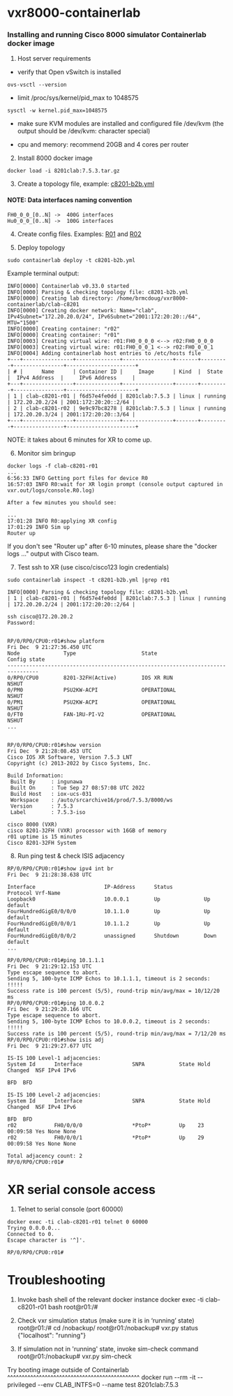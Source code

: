 # vxr8000-containerlab

### Installing and running Cisco 8000 simulator Containerlab docker image

1. Host server requirements

- verify that Open vSwitch is installed
```
ovs-vsctl --version
```
- limit /proc/sys/kernel/pid_max to 1048575
```
sysctl -w kernel.pid_max=1048575
```
- make sure KVM modules are installed and configured
  file /dev/kvm (the output should be /dev/kvm: character special)

- cpu and memory: recommend 20GB and 4 cores per router

2. Install 8000 docker image
```
docker load -i 8201clab:7.5.3.tar.gz
```
3. Create a topology file, example: [c8201-b2b.yml](c8201-b2b.yml)


#### NOTE: Data interfaces naming convention 
```
FH0_0_0_[0..N] ->  400G interfaces
Hu0_0_0_[0..N] ->  100G interfaces
```
4. Create config files. Examples: [R01](r01.cfg) and [R02](r02.cfg)

5. Deploy topology
```
sudo containerlab deploy -t c8201-b2b.yml
```
Example terminal output:
```
INFO[0000] Containerlab v0.33.0 started                 
INFO[0000] Parsing & checking topology file: c8201-b2b.yml 
INFO[0000] Creating lab directory: /home/brmcdoug/vxr8000-containerlab/clab-c8201 
INFO[0000] Creating docker network: Name="clab", IPv4Subnet="172.20.20.0/24", IPv6Subnet="2001:172:20:20::/64", MTU="1500" 
INFO[0000] Creating container: "r02"                    
INFO[0000] Creating container: "r01"                    
INFO[0003] Creating virtual wire: r01:FH0_0_0_0 <--> r02:FH0_0_0_0 
INFO[0003] Creating virtual wire: r01:FH0_0_0_1 <--> r02:FH0_0_0_1 
INFO[0004] Adding containerlab host entries to /etc/hosts file 
+---+----------------+--------------+----------------+-------+---------+----------------+----------------------+
| # |      Name      | Container ID |     Image      | Kind  |  State  |  IPv4 Address  |     IPv6 Address     |
+---+----------------+--------------+----------------+-------+---------+----------------+----------------------+
| 1 | clab-c8201-r01 | f6d57e4fe0dd | 8201clab:7.5.3 | linux | running | 172.20.20.2/24 | 2001:172:20:20::2/64 |
| 2 | clab-c8201-r02 | 9e9c97bc8278 | 8201clab:7.5.3 | linux | running | 172.20.20.3/24 | 2001:172:20:20::3/64 |
+---+----------------+--------------+----------------+-------+---------+----------------+----------------------+
```
NOTE: it takes about 6 minutes for XR to come up.


6. Monitor sim bringup
```
docker logs -f clab-c8201-r01
...
6:56:33 INFO Getting port files for device R0
16:57:03 INFO R0:wait for XR login prompt (console output captured in vxr.out/logs/console.R0.log)

After a few minutes you should see:

...
17:01:28 INFO R0:applying XR config
17:01:29 INFO Sim up
Router up
```
If you don't see "Router up" after 6-10 minutes, please share the "docker logs ..." output with Cisco team.


7. Test ssh to XR (use cisco/cisco123 login credentials)
```
sudo containerlab inspect -t c8201-b2b.yml |grep r01

INFO[0000] Parsing & checking topology file: c8201-b2b.yml 
| 1 | clab-c8201-r01 | f6d57e4fe0dd | 8201clab:7.5.3 | linux | running | 172.20.20.2/24 | 2001:172:20:20::2/64 |

ssh cisco@172.20.20.2
Password:


RP/0/RP0/CPU0:r01#show platform 
Fri Dec  9 21:27:36.450 UTC
Node              Type                     State                    Config state
--------------------------------------------------------------------------------
0/RP0/CPU0        8201-32FH(Active)        IOS XR RUN               NSHUT
0/PM0             PSU2KW-ACPI              OPERATIONAL              NSHUT
0/PM1             PSU2KW-ACPI              OPERATIONAL              NSHUT
0/FT0             FAN-1RU-PI-V2            OPERATIONAL              NSHUT
...


RP/0/RP0/CPU0:r01#show version
Fri Dec  9 21:28:08.453 UTC
Cisco IOS XR Software, Version 7.5.3 LNT
Copyright (c) 2013-2022 by Cisco Systems, Inc.

Build Information:
 Built By     : ingunawa
 Built On     : Tue Sep 27 08:57:08 UTC 2022
 Build Host   : iox-ucs-031
 Workspace    : /auto/srcarchive16/prod/7.5.3/8000/ws
 Version      : 7.5.3
 Label        : 7.5.3-iso

cisco 8000 (VXR)
cisco 8201-32FH (VXR) processor with 16GB of memory
r01 uptime is 15 minutes
Cisco 8201-32FH System
```

8. Run ping test & check ISIS adjacency
```
RP/0/RP0/CPU0:r01#show ipv4 int br
Fri Dec  9 21:28:38.638 UTC

Interface                      IP-Address      Status          Protocol Vrf-Name
Loopback0                      10.0.0.1        Up              Up       default 
FourHundredGigE0/0/0/0         10.1.1.0        Up              Up       default 
FourHundredGigE0/0/0/1         10.1.1.2        Up              Up       default 
FourHundredGigE0/0/0/2         unassigned      Shutdown        Down     default 
...

RP/0/RP0/CPU0:r01#ping 10.1.1.1 
Fri Dec  9 21:29:12.153 UTC
Type escape sequence to abort.
Sending 5, 100-byte ICMP Echos to 10.1.1.1, timeout is 2 seconds:
!!!!!
Success rate is 100 percent (5/5), round-trip min/avg/max = 10/12/20 ms
RP/0/RP0/CPU0:r01#ping 10.0.0.2
Fri Dec  9 21:29:20.166 UTC
Type escape sequence to abort.
Sending 5, 100-byte ICMP Echos to 10.0.0.2, timeout is 2 seconds:
!!!!!
Success rate is 100 percent (5/5), round-trip min/avg/max = 7/12/20 ms
RP/0/RP0/CPU0:r01#show isis adj
Fri Dec  9 21:29:27.677 UTC

IS-IS 100 Level-1 adjacencies:
System Id      Interface                SNPA           State Hold Changed  NSF IPv4 IPv6
                                                                               BFD  BFD 

IS-IS 100 Level-2 adjacencies:
System Id      Interface                SNPA           State Hold Changed  NSF IPv4 IPv6
                                                                               BFD  BFD 
r02            FH0/0/0/0                *PtoP*         Up    23   00:09:58 Yes None None
r02            FH0/0/0/1                *PtoP*         Up    29   00:09:58 Yes None None

Total adjacency count: 2
RP/0/RP0/CPU0:r01#
```

XR serial console access
========================


1. Telnet to serial console (port 60000)
```
docker exec -ti clab-c8201-r01 telnet 0 60000
Trying 0.0.0.0...
Connected to 0.
Escape character is '^]'.

RP/0/RP0/CPU0:r01#
```

Troubleshooting
===============


1. Invoke bash shell of the relevant docker instance
docker exec -ti clab-c8201-r01 bash
root@r01:/#

2. Check vxr simulation status (make sure it is in ‘running’ state)
root@r01:/# cd /nobackup/
root@r01:/nobackup# vxr.py status
{"localhost": "running"}

3. If simulation not in 'running' state, invoke sim-check command
root@r01:/nobackup# vxr.py sim-check

Try booting image outside of Containerlab
^^^^^^^^^^^^^^^^^^^^^^^^^^^^^^^^^^^^^^^^^^^^^^
docker run --rm -it --privileged --env CLAB_INTFS=0 --name test 8201clab:7.5.3

